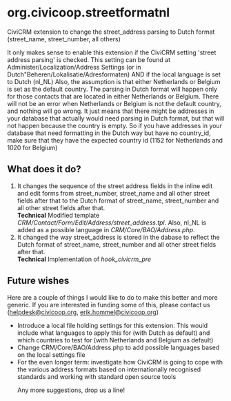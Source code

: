 org.civicoop.streetformatnl
===========================

CiviCRM extension to change the street_address parsing to Dutch format (street_name, street_number, all others)

It only makes sense to enable this extension if the CiviCRM setting 'street address parsing' is checked. This setting can be found at Administer/Localization/Address Settings (or in Dutch"Beheren/Lokalisatie/Adresformaten) AND if the local language is set to Dutch (nl_NL)
Also, the assumption is that either Netherlands or Belgium is set as the default country. The parsing in Dutch format will happen only for those contacts that are located in either Netherlands or Belgium.
There will not be an error when Netherlands or Belgium is not the default country, and nothing will go wrong. It just means that there might be addresses in your database that actually would need parsing in Dutch format, but that will not happen because the country is empty.
So if you have addresses in your database that need formatting in the Dutch way but have no country_id, make sure that they have the expected country id (1152 for Netherlands and 1020 for Belgium)

What does it do?
-----------------
<ol>
<li>It changes the sequence of the street address fields in the inline edit and edit forms from street_number, street_name and all other street fields after that to the Dutch format of street_name, street_number and all other street fields after that.
<br /><strong>Technical</strong>
Modified template <em>CRM/Contact/Form/Edit/Address/street_address.tpl</em>. Also, nl_NL is added as a possible language in <em>CRM/Core/BAO/Address.php</em>.
</li>

<li>It changed the way street_address is stored in the dabase to reflect the Dutch format of street_name, street_number and all other street fields after that.
<br /><strong>Technical</strong>
Implementation of <em>hook_civicrm_pre</em>
</li>
</ol>

Future wishes
-------------

Here are a couple of things I would like to do to make this better and more generic. If you are interested in funding some of this, please contact us (helpdesk@civicoop.org, erik.hommel@civicoop.org)
<ul>
<li>Introduce a local file holding settings for this extension. This would include what languages to apply this for (with Dutch as default) and which countries to test for (with Netherlands and Belgium as default)</li>
<li>Change CRM/Core/BAO/Address.php to add possible languages based on the local settings file</li>
<li>For the even longer term: investigate how CiviCRM is going to cope with the various address formats based on internationally recognised standards and working with standard open source tools</li>

Any more suggestions, drop us a line!
